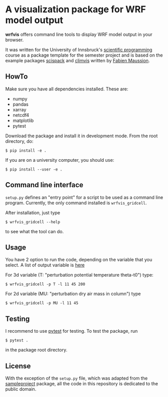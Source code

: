 # A visualization package for WRF model output

**wrfvis** offers command line tools to display WRF model output in your browser.

It was written for the University of Innsbruck's
[scientific programming](https://manuelalehner.github.io/scientific_programming)
course as a package template for the semester project and is based on the 
example packages [scispack](https://github.com/fmaussion/scispack) and
[climvis](https://github.com/fmaussion/climvis) written by
[Fabien Maussion](https://fabienmaussion.info).

## HowTo

Make sure you have all dependencies installed. These are:
- numpy
- pandas
- xarray
- netcdf4
- matplotlib
- pytest

Download the package and install it in development mode. From the root directory,
do:

    $ pip install -e .

If you are on a university computer, you should use:

    $ pip install --user -e .

## Command line interface

``setup.py`` defines an "entry point" for a script to be used as a
command line program. Currently, the only command installed is ``wrfvis_gridcell``.

After installation, just type

    $ wrfvis_gridcell --help

to see what the tool can do.
## Usage

You have 2 option to run the code, depending on the variable that you select. A list of output variable is [here](https://www2.mmm.ucar.edu/wrf/users/wrf_users_guide/build/html/output_variables.html)
 
For 3d variable (T: "perturbation potential temperature theta-t0") type:

    $ wrfvis_gridcell -p T -l 11 45 200
    

For 2d variable (MU: "perturbation dry air mass in column") type

    $ wrfvis_gridcell -p MU -l 11 45


## Testing

I recommend to use [pytest](https://docs.pytest.org) for testing. To test
the package, run

    $ pytest .

in the package root directory.


## License

With the exception of the ``setup.py`` file, which was adapted from the
[sampleproject](https://github.com/pypa/sampleproject) package, all the
code in this repository is dedicated to the public domain.
